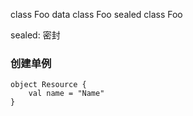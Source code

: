 class Foo
data class Foo
sealed class Foo

sealed: 密封


### 创建单例

```
object Resource {
    val name = "Name"
}
```


